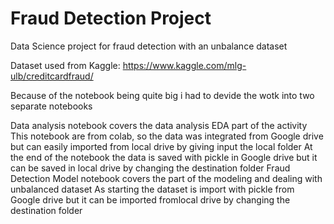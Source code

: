 # Fraud Detection Project
Data Science project for fraud detection with an unbalance dataset 

Dataset used from Kaggle:
https://www.kaggle.com/mlg-ulb/creditcardfraud/


Because of the notebook being quite big i had to devide the wotk into two separate notebooks

Data analysis notebook covers the data analysis EDA part of the activity
  This notebook are from colab, so the data was integrated from Google drive but can easily imported from local drive by giving input the local folder
  At the end of the notebook the data is saved with pickle in Google drive but it can be saved in local drive by changing the destination folder
Fraud Detection Model notebook covers the part of the modeling and dealing with unbalanced dataset
  As starting the dataset is import with pickle from Google drive but  it can be imported fromlocal drive by changing the destination folder
  
